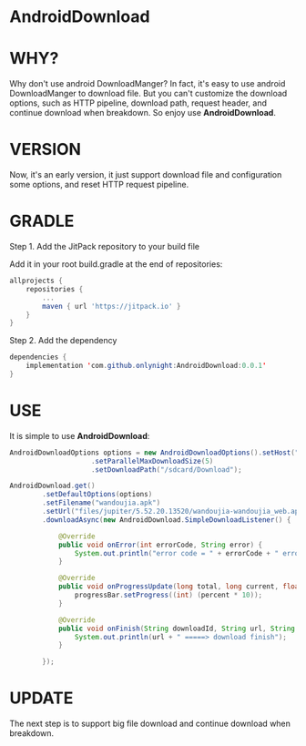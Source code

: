AndroidDownload
===============

# WHY?

Why don't use android DownloadManger? In fact, it's easy to use android DownloadManger to download file. But you can't customize the download options, such as HTTP pipeline, download path, request header, and continue download when breakdown. So enjoy use **AndroidDownload**.

# VERSION

Now, it's an early version, it just support download file and configuration some options, and reset HTTP request pipeline.

# GRADLE

Step 1. Add the JitPack repository to your build file

Add it in your root build.gradle at the end of repositories:

```gradle
allprojects {
    repositories {
        ...
        maven { url 'https://jitpack.io' }
    }
}
```

Step 2. Add the dependency

```java
dependencies {
    implementation 'com.github.onlynight:AndroidDownload:0.0.1'
}
```

# USE

It is simple to use **AndroidDownload**:

```java
AndroidDownloadOptions options = new AndroidDownloadOptions().setHost("http://nc-release.wdjcdn.com/")
                    .setParallelMaxDownloadSize(5)
                    .setDownloadPath("/sdcard/Download");

AndroidDownload.get()
        .setDefaultOptions(options)
        .setFilename("wandoujia.apk")
        .setUrl("files/jupiter/5.52.20.13520/wandoujia-wandoujia_web.apk")
        .downloadAsync(new AndroidDownload.SimpleDownloadListener() {

            @Override
            public void onError(int errorCode, String error) {
                System.out.println("error code = " + errorCode + " error msg = " + error);
            }

            @Override
            public void onProgressUpdate(long total, long current, float percent) {
                progressBar.setProgress((int) (percent * 10));
            }

            @Override
            public void onFinish(String downloadId, String url, String path) {
                System.out.println(url + " =====> download finish");
            }

        });
```

# UPDATE

The next step is to support big file download and continue download when breakdown.

